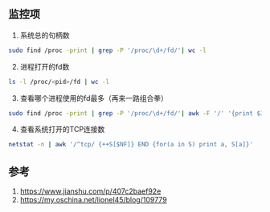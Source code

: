 ## 监控项

1. 系统总的句柄数
```sh
sudo find /proc -print | grep -P '/proc/\d+/fd/'| wc -l
```

2. 进程打开的fd数
```sh
ls -l /proc/<pid>/fd | wc -l
```

3. 查看哪个进程使用的fd最多（再来一路组合拳）
```sh
sudo find /proc -print | grep -P '/proc/\d+/fd/'| awk -F '/' '{print $3}' | uniq -c | sort -rn | head
```

4. 查看系统打开的TCP连接数
```sh
netstat -n | awk '/^tcp/ {++S[$NF]} END {for(a in S) print a, S[a]}'
```

## 参考

1. https://www.jianshu.com/p/407c2baef92e
2. https://my.oschina.net/lionel45/blog/109779
